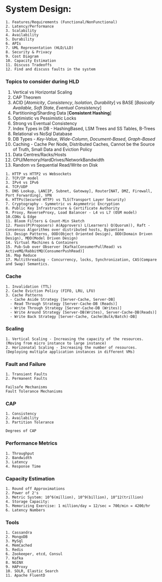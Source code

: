 # System Design:

```
1. Features/Requirements (Functional/NonFunctional)
2. Latency/Performance
3. Scalability
4. Availability
5. Durability
6. APIs
7. UML Representation (HLD/LLD)
8. Security & Privacy
9. Cost Diagram
10. Capacity Estimation
11. Discuss Tradeoffs
12. Find and discuss faults in the system
```

### Topics to consider during HLD

1. Vertical vs Horizontal Scaling
2. CAP Theorem
3. ACID [_Atomicity_, _Consistency_, _Isolation_, _Durability_] vs BASE [_Basically Available_, _Soft State_, _Eventual
   Consistency_]
4. Partitioning/Sharding Data [**Consistent Hashing**]
5. Optimistic vs Pessimistic Locks
6. Strong vs Eventual Consistency
7. Index Types in DB - HashingBased, LSM Trees and SS Tables, B-Trees 
8. Relational vs NoSql Database
9. DB Types - _Key-Value_, _Wide-Column_, _Document-Based_, _Graph-Based_
10. Caching - Cache Per Node, Distributed Caches, Cannot be the Source of Truth, Small Data and Eviction Policy
11. Data Centres/Racks/Hosts
12. CPU/Memory/HardDrives/NetworkBandwidth
13. Random vs Sequential Read/Write on Disk

```
1. HTTP vs HTTP2 vs Websockets
2. TCP/IP model
3. IPv4 vs IPv6
4. TCP/UDP
5. DNS Lookup, LAN[IP, Subnet, Gateway], Router[NAT, DMZ, Firewall, Port Forwarding], VPN
6. HTTPs(Secured HTTP) vs TLS(Transport Layer Security)
7. Cryptography - Symmetric vs Asymmetric Encryption
8. Public Key Infrastructure & Certificate Authority
9. Proxy, ReverseProxy, Load Balancer - L4 vs L7 (OSM model)
10.CDNs & Edge
11. Bloom Filters & Count-Min Sketch 
12. Paxos(P(Proposers) A(Approvers) L(Learners) Q(Quorum)), Raft - Consensus Algorithms over distributed hosts, Byzantine
13. Design Patterns, OOD(Object Oriented Design), DDD(Domain Driven Design), MDD(Model Driven Design)
14. Virtual Machines & Containers
15. Pub-Sub over Observer [Kafka(ConsumerPullRead) vs ActiveMQ/RabbitMQ(ConsumerPushRead)]
16. Map Reduce
17. Multithreading - Concurrency, locks, Synchronization, CAS(Compare and Swap) Semantics.
```

### Cache
```
1. Invalidation (TTL)
2. Cache Eviction Policy (FIFO, LRU, LFU)
3. Cache Patterns
  - Cache Aside Strategy [Server-Cache, Server-DB]
  - Read Through Strategy [Server-Cache-DB (Reads)]
  - Write Through Strategy [Server-Cache-DB (Writes)]
  - Write Around Strategy [Server-DB(Writes), Server-Cache-DB(Reads)]
  - Write Back Strategy [Server-Cache, Cache(Bulk/Batch)-DB]
```

### Scaling
```
1. Vertical Scaling - Increasing the capacity of the resources. (Moving from micro instance to large instance)
2. Horizonatal Scaling - Increasing the number of resources. (Deploying multiple application instances in different VMs)
```

### Fault and Failure
```
1. Transient Faults
2. Permanent Faults

Failsafe Mechanisms
Fault Tolerance Mechanisms
```

### CAP
```
1. Consistency
2. Availability
3. Partition Tolerance

Degrees of CAP
```

### Performance Metrics
```
1. Throughput
2. Bandwidth
3. Latency
4. Response Time
```

### Capacity Estimation
```
1. Round off Approximations
2. Power of 2's
3. Metric System: 10^6(million), 10^9(billion), 10^12(trillion)
4. Storage Capacity: 
5. Memorizing Exercise: 1 million/day = 12/sec = 700/min = 4200/hr
6. Latency Numbers
```

### Tools
```
1. Cassandra
2. MongoDB
3. MySql
4. MemCached
5. Redis
6. Zookeeper, etcd, Consul
7. Kafka
8. NGINX
9. HAProxy
10. SOLR, Elastic Search
11. Apache FluentD
```
